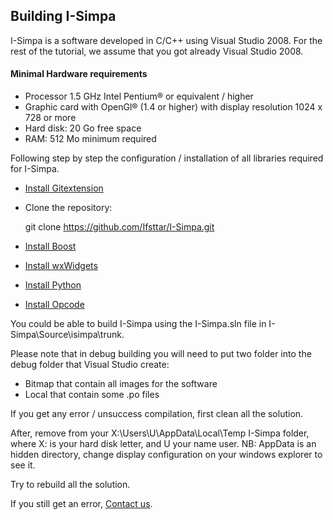 ## Building I-Simpa

I-Simpa is a software developed in C/C++ using Visual Studio 2008.
For the rest of the tutorial, we assume that you got already Visual Studio 2008.

#### Minimal Hardware requirements
* Processor 1.5 GHz Intel Pentium® or equivalent / higher
* Graphic card with OpenGl® (1.4 or higher) with display resolution 1024 x 728 or more
* Hard disk: 20 Go free space
* RAM: 512 Mo minimum required

Following step by step the configuration / installation of all libraries required for I-Simpa.

* <a href="https://github.com/Ifsttar/I-Simpa/wiki/GITEXTENSION">Install Gitextension</a>
* Clone the repository:

    git clone https://github.com/Ifsttar/I-Simpa.git
* <a href="https://github.com/Ifsttar/I-Simpa/wiki/boost">Install Boost</a>
* <a href="https://github.com/Ifsttar/I-Simpa/wiki/wxWidgets">Install wxWidgets</a>
* <a href="https://github.com/Ifsttar/I-Simpa/wiki/python"> Install Python</a>
* <a href="https://github.com/Ifsttar/I-Simpa/wiki/Opcode"> Install Opcode</a>

You could be able to build I-Simpa using the I-Simpa.sln file in I-Simpa\Source\isimpa\trunk.

Please note that in debug building you will need to put two folder into the debug folder that Visual Studio create:

* Bitmap that contain all images for the software
* Local that contain some .po files

If you get any error / unsuccess compilation, first clean all the solution.

After, remove from your X:\Users\U\AppData\Local\Temp I-Simpa folder, where X: is your hard disk letter, and U your name user.
NB: AppData is an hidden directory, change display configuration on your windows explorer to see it.

Try to rebuild all the solution. 

If you still get an error, <a href="mailto:i-simpa@ifsttar.fr">Contact us</a>.

